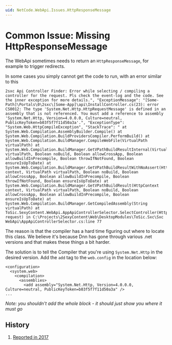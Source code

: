 ```yaml
---
uid: NetCode.WebApi.Issues.HttpResponseMessage
---
```


# Common Issue: Missing HttpResponseMessage

The WebApi sometimes needs to return an `HttpResponseMessage`, for example to trigger redirects. 

In some cases you simply cannot get the code to run, with an error similar to this

```
2sxc Api Controller Finder: Error while selecting / compiling a controller for the request. Pls check the event-log and the code. See the inner exception for more details.", "ExceptionMessage": "[Some-Path]\Portals\0\2sxc\[Some-App]\api\InstallController.cs(23): error CS0012: The type 'System.Net.Http.HttpRequestMessage' is defined in an assembly that is not referenced. You must add a reference to assembly 'System.Net.Http, Version=4.0.0.0, Culture=neutral, PublicKeyToken=b03f5f7f11d50a3a'.", "ExceptionType": "System.Web.HttpCompileException", "StackTrace": " at System.Web.Compilation.AssemblyBuilder.Compile() at System.Web.Compilation.BuildProvidersCompiler.PerformBuild() at System.Web.Compilation.BuildManager.CompileWebFile(VirtualPath virtualPath) at System.Web.Compilation.BuildManager.GetVPathBuildResultInternal(VirtualPath virtualPath, Boolean noBuild, Boolean allowCrossApp, Boolean allowBuildInPrecompile, Boolean throwIfNotFound, Boolean ensureIsUpToDate) at System.Web.Compilation.BuildManager.GetVPathBuildResultWithNoAssert(HttpContext context, VirtualPath virtualPath, Boolean noBuild, Boolean allowCrossApp, Boolean allowBuildInPrecompile, Boolean throwIfNotFound, Boolean ensureIsUpToDate) at System.Web.Compilation.BuildManager.GetVPathBuildResult(HttpContext context, VirtualPath virtualPath, Boolean noBuild, Boolean allowCrossApp, Boolean allowBuildInPrecompile, Boolean ensureIsUpToDate) at System.Web.Compilation.BuildManager.GetCompiledAssembly(String virtualPath) at ToSic.SexyContent.WebApi.AppApiControllerSelector.SelectController(HttpRequestMessage request) in C:\Projects\2SexyContent\Web\DesktopModules\ToSic.Sxc\Sxc WebApi\AppApiControllerSelector.cs:line 77
```

The reason is that the compiler has a hard time figuring out where to locate this class. We believe it's because Dnn has gone through various .net versions and that makes these things a bit harder. 

The solution is to tell the Compiler that you're using `System.Net.Http` in the desired version. Add the `add` tag to the `web.config` in the location below:

```
<configuration>
  <system.web>
    <compilation>
      <assemblies>
        <add assembly="System.Net.Http, Version=4.0.0.0, Culture=neutral, PublicKeyToken=b03f5f7f11d50a3a" />
...
```

_Note: you shouldn't add the whole block - it should just show you where it must go_


## History

1. [Reported in 2017](https://stackoverflow.com/questions/47508179/2sxc-httpresponsemessage-reference-missing-in-custom-api-controller)

